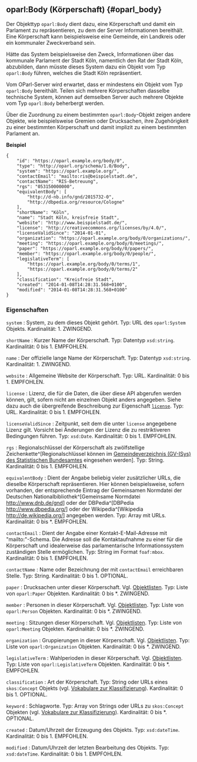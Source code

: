 oparl:Body (Körperschaft)   {#oparl_body}
------------------------

Der Objekttyp `oparl:Body` dient dazu, eine Körperschaft und damit ein
Parlament zu repräsentieren, zu dem der Server Informationen bereithält.
Eine Körperschaft kann beispielsweise eine Gemeinde, ein Landkreis oder 
ein kommunaler Zweckverband sein.

Hätte das System beispielsweise den Zweck, Informationen über das kommunale
Parlament der Stadt Köln, namentlich den Rat der Stadt Köln, abzubilden,
dann müsste dieses System dazu ein Objekt vom Typ `oparl:Body` führen, welches
die Stadt Köln repräsentiert.

Vom OParl-Server wird erwartet, dass er mindestens
ein Objekt vom Typ `oparl:Body` bereithält. Teilen sich mehrere Körperschaften
dasselbe technische System, können auf demselben Server auch mehrere
Objekte vom Typ `oparl:Body` beherbergt werden.

Über die Zuordnung zu einem bestimmten `oparl:Body`-Objekt zeigen andere
Objekte, wie beispielsweise Gremien oder Drucksachen, ihre Zugehörigkeit
zu einer bestimmten Körperschaft und damit implizit zu einem bestimmten
Parlament an.

**Beispiel**

~~~~~  {#oparlbody_ex1 .json}
{
    "id": "https://oparl.example.org/body/0",
    "type": "http://oparl.org/schema/1.0/Body",
    "system": "https://oparl.example.org/",
    "contactEmail": "mailto:ris@beispielstadt.de",
    "contactName": "RIS-Betreuung",
    "rgs": "053150000000",
    "equivalentBody": [
        "http://d-nb.info/gnd/2015732-0",
        "http://dbpedia.org/resource/Cologne"
    ],
    "shortName": "Köln",
    "name": "Stadt Köln, kreisfreie Stadt",
    "website": "http://www.beispielstadt.de/",
    "license": "http://creativecommons.org/licenses/by/4.0/",
    "licenseValidSince": "2014-01-01",
    "organization": "https://oparl.example.org/body/0/organizations/",
    "meeting": "https://oparl.example.org/body/0/meetings/",
    "paper": "https://oparl.example.org/body/0/papers/",
    "member": "https://oparl.example.org/body/0/people/",
    "legislativeTerm": [
        "https://oparl.example.org/body/0/terms/1",
        "https://oparl.example.org/body/0/terms/2"
    ],
    "classification": "Kreisfreie Stadt",
    "created": "2014-01-08T14:28:31.568+0100",
    "modified": "2014-01-08T14:28:31.568+0100"
}
~~~~~


### Eigenschaften

`system`
:   System, zu dem dieses Objekt gehört.
    Typ: URL des `oparl:System` Objekts.
    Kardinalität: 1.
    ZWINGEND.

`shortName`
:   Kurzer Name der Körperschaft.
    Typ: Datentyp `xsd:string`.
    Kardinalität: 0 bis 1.
    EMPFOHLEN.

`name`
:   Der offizielle lange Name der Körperschaft.
    Typ: Datentyp `xsd:string`.
    Kardinalität: 1.
    ZWINGEND.

`website`
:   Allgemeine Website der Körperschaft.
    Typ: URL.
    Kardinalität: 0 bis 1.
    EMPFOHLEN.

`license`
:   Lizenz, die für die Daten, die über diese API abgerufen werden
    können, gilt, sofern nicht am einzelnen Objekt anders angegeben.
    Siehe dazu auch die übergreifende Beschreibung zur Eigenschaft
    [`license`](#eigenschaft_license).
    Typ: URL.
    Kardinalität: 0 bis 1.
    EMPFOHLEN.

`licenseValidSince`
:   Zeitpunkt, seit dem die unter `license` angegebene Lizenz gilt.
    Vorsicht bei Änderungen der Lizenz die zu restriktiveren Bedingungen führen.
    Typ: `xsd:Date`.
    Kardinalität: 0 bis 1.
    EMPFOHLEN.

`rgs`
:   Regionalschlüssel der Körperschaft als zwölfstellige Zeichenkette^[Regionalschlüssel können im [Gemeindeverzeichnis (GV-ISys) des Statistischen Bundesamtes](https://www.destatis.de/DE/ZahlenFakten/LaenderRegionen/Regionales/Gemeindeverzeichnis/Gemeindeverzeichnis.html) eingesehen werden].
    Typ: String.
    Kardinalität: 0 bis 1.
    EMPFOHLEN.

`equivalentBody`
:   Dient der Angabe beliebig vieler zusätzlicher URLs, die dieselbe Körperschaft
    repräsentieren. Hier können beispielsweise,
    sofern vorhanden, der entsprechende Eintrag der Gemeinsamen Normdatei der Deutschen Nationalbibliothek^[Gemeinsame Normdatei <http://www.dnb.de/gnd>] oder
    der DBPedia^[DBPedia <http://www.dbpedia.org/>] oder der Wikipedia^[Wikipedia <http://de.wikipedia.org/>] angegeben werden.
    Typ: Array mit URLs.
    Kardinalität: 0 bis *.
    EMPFOHLEN.

`contactEmail`
:   Dient der Angabe einer Kontakt-E-Mail-Adresse mit "mailto:"-Schema.
    Die Adresse soll die Kontaktaufnahme zu einer für die Körperschaft
    und idealerweise das parlamentarische Informationssystem zuständigen Stelle
    ermöglichen.
    Typ: String im Format `foaf:mbox`.
    Kardinalität: 0 bis 1.
    EMPFOHLEN.

`contactName`
:   Name oder Bezeichnung der mit `contactEmail` erreichbaren Stelle.
    Typ: String.
    Kardinalität: 0 bis 1.
    OPTIONAL.

`paper`
:   Drucksachen unter dieser Körperschaft. Vgl. [Objektlisten](#objektlisten).
    Typ: Liste von `oparl:Paper` Objekten.
    Kardinalität: 0 bis *.
    ZWINGEND.

`member`
:   Personen in dieser Körperschaft. Vgl. [Objektlisten](#objektlisten).
    Typ: Liste von `oparl:Person` Objekten.
    Kardinalität: 0 bis *.
    ZWINGEND.

`meeting`
:   Sitzungen dieser Körperschaft. Vgl. [Objektlisten](#objektlisten).
    Typ: Liste von `oparl:Meeting` Objekten.
    Kardinalität: 0 bis *.
    ZWINGEND.

`organization`
:   Gruppierungen in dieser Körperschaft. Vgl. [Objektlisten](#objektlisten).
    Typ: Liste von `oparl:Organization` Objekten.
    Kardinalität: 0 bis *.
    ZWINGEND.

`legislativeTerm`
:   Wahlperioden in dieser Körperschaft. Vgl. [Objektlisten](#objektlisten).
    Typ: Liste von `oparl:LegislativeTerm` Objekten.
    Kardinalität: 0 bis *.
    EMPFOHLEN.

`classification`
:   Art der Körperschaft.
    Typ: String oder URLs eines `skos:Concept` Objekts
    (vgl. [Vokabulare zur Klassifizierung](#vokabulare_klassifizierung)).
    Kardinalität: 0 bis 1.
    OPTIONAL.

`keyword`
:   Schlagworte.
    Typ: Array von Strings oder URLs zu `skos:Concept` Objekten
    (vgl. [Vokabulare zur Klassifizierung](#vokabulare_klassifizierung)).
    Kardinalität: 0 bis *.
    OPTIONAL.

`created`
:   Datum/Uhrzeit der Erzeugung des Objekts.
    Typ: `xsd:dateTime`.
    Kardinalität: 0 bis 1.
    EMPFOHLEN.

`modified`
:   Datum/Uhrzeit der letzten Bearbeitung des Objekts.
    Typ: `xsd:dateTime`.
    Kardinalität: 0 bis 1.
    EMPFOHLEN.
